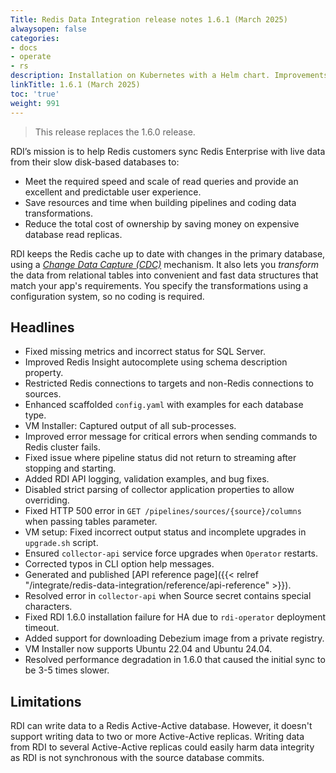 ```yaml
---
Title: Redis Data Integration release notes 1.6.1 (March 2025)
alwaysopen: false
categories:
- docs
- operate
- rs
description: Installation on Kubernetes with a Helm chart. Improvements for installation on VMs.
linkTitle: 1.6.1 (March 2025)
toc: 'true'
weight: 991
---
```


> This release replaces the 1.6.0 release.

RDI’s mission is to help Redis customers sync Redis Enterprise with live data from their slow disk-based databases to:

- Meet the required speed and scale of read queries and provide an excellent and predictable user experience.
- Save resources and time when building pipelines and coding data transformations.
- Reduce the total cost of ownership by saving money on expensive database read replicas.

RDI keeps the Redis cache up to date with changes in the primary database, using a [_Change Data Capture (CDC)_](https://en.wikipedia.org/wiki/Change_data_capture) mechanism.
It also lets you _transform_ the data from relational tables into convenient and fast data structures that match your app's requirements. You specify the transformations using a configuration system, so no coding is required.

## Headlines

- Fixed missing metrics and incorrect status for SQL Server.
- Improved Redis Insight autocomplete using schema description property.
- Restricted Redis connections to targets and non-Redis connections to sources.
- Enhanced scaffolded `config.yaml` with examples for each database type.
- VM Installer: Captured output of all sub-processes.
- Improved error message for critical errors when sending commands to Redis cluster fails.
- Fixed issue where pipeline status did not return to streaming after stopping and starting.
- Added RDI API logging, validation examples, and bug fixes.
- Disabled strict parsing of collector application properties to allow overriding.
- Fixed HTTP 500 error in `GET /pipelines/sources/{source}/columns` when passing tables parameter.
- VM setup: Fixed incorrect output status and incomplete upgrades in `upgrade.sh` script.
- Ensured `collector-api` service force upgrades when `Operator` restarts.
- Corrected typos in CLI option help messages.
- Generated and published [API reference page]({{< relref "/integrate/redis-data-integration/reference/api-reference" >}}).
- Resolved error in `collector-api` when Source secret contains special characters.
- Fixed RDI 1.6.0 installation failure for HA due to `rdi-operator` deployment timeout.
- Added support for downloading Debezium image from a private registry.
- VM Installer now supports Ubuntu 22.04 and Ubuntu 24.04.
- Resolved performance degradation in 1.6.0 that caused the initial sync to be 3-5 times slower.

## Limitations

RDI can write data to a Redis Active-Active database. However, it doesn't support writing data to two or more Active-Active replicas. Writing data from RDI to several Active-Active replicas could easily harm data integrity as RDI is not synchronous with the source database commits.
